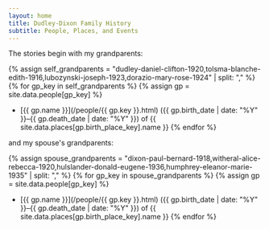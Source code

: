 ```yaml
---
layout: home
title: Dudley-Dixon Family History
subtitle: People, Places, and Events
---
```


The stories begin with my grandparents:

{% assign self_grandparents = "dudley-daniel-clifton-1920,tolsma-blanche-edith-1916,lubozynski-joseph-1923,dorazio-mary-rose-1924" | split: "," %}
{% for gp_key in self_grandparents %}
{% assign gp = site.data.people[gp_key] %}
- [{{ gp.name }}](/people/{{ gp.key }}.html) ({{ gp.birth_date | date: "%Y" }}–{{ gp.death_date | date: "%Y" }}) of {{ site.data.places[gp.birth_place_key].name }}
{% endfor %}

and my spouse's grandparents:

{% assign spouse_grandparents = "dixon-paul-bernard-1918,witheral-alice-rebecca-1920,hulslander-donald-eugene-1936,humphrey-eleanor-marie-1935" | split: "," %}
{% for gp_key in spouse_grandparents %}
{% assign gp = site.data.people[gp_key] %}
- [{{ gp.name }}](/people/{{ gp.key }}.html) ({{ gp.birth_date | date: "%Y" }}–{{ gp.death_date | date: "%Y" }}) of {{ site.data.places[gp.birth_place_key].name }}
{% endfor %}
